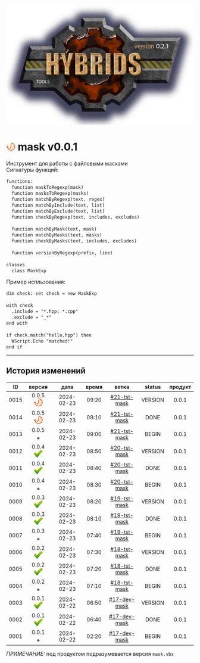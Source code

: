 [![logo](../logo.png)](../docs.md "documentation") 

[M]: ../docs.md        "родитель"
[P]: ../icons/progress.png  "в процессе..."
[S]: ../icons/success.png   "ошибок не обнаружено"
[E]: ../icons/empty.png     "нет данных"

[![P]][M] mask v0.0.1
=====================
Инструмент для работы с файловыми масками  
Сигнатуры функций:  

```vbs
functions:
  function maskToRegexp(mask)
  function masksToRegexp(masks)
  function matchByRegexp(text, regex)
  function matchByInclude(text, list)
  function matchByExclude(text, list)
  function checkByRegexp(text, includes, excludes)

  function matchByMask(text, mask)
  function matchByMasks(text, masks)
  function checkByMasks(text, includes, excludes)

  function versionByRegexp(prefix, line)

classes
  class MaskExp
```

Пример испльзования:  

```vbs
dim check: set check = new MaskExp

with check
  .include = "*.hpp; *.cpp"
  .exclude = "_*"
end with

if check.match("hello.hpp") then
  WScript.Echo "matched!"
end if
```

--------------------------------------------------------------------------------

История изменений 
-----------------

| **ID** |      версия     |    дата    | время |      ветка     | status  | продукт |  
|:------:|:---------------:|:----------:|:-----:|:--------------:|:-------:|:-------:|  
|  0015  | 0.0.5 [![P]][M] | 2024-02-23 | 09:20 | [#21-tst-mask] | VERSION |  0.0.1  |  
|  0014  | 0.0.5 [![P]][M] | 2024-02-23 | 09:10 | [#21-tst-mask] |  DONE   |  0.0.1  |  
|  0013  | 0.0.5 [![E]][M] | 2024-02-23 | 09:00 | [#21-tst-mask] |  BEGIN  |  0.0.1  |  
|  0012  | 0.0.4 [![S]][M] | 2024-02-23 | 08:50 | [#20-tst-mask] | VERSION |  0.0.1  |  
|  0011  | 0.0.4 [![S]][M] | 2024-02-23 | 08:40 | [#20-tst-mask] |  DONE   |  0.0.1  |  
|  0010  | 0.0.4 [![E]][M] | 2024-02-23 | 08:30 | [#20-tst-mask] |  BEGIN  |  0.0.1  |  
|  0009  | 0.0.3 [![S]][M] | 2024-02-23 | 08:20 | [#19-tst-mask] | VERSION |  0.0.1  |  
|  0008  | 0.0.3 [![S]][M] | 2024-02-23 | 08:10 | [#19-tst-mask] |  DONE   |  0.0.1  |  
|  0007  | 0.0.3 [![E]][M] | 2024-02-23 | 07:40 | [#19-tst-mask] |  BEGIN  |  0.0.1  |  
|  0006  | 0.0.2 [![S]][M] | 2024-02-23 | 07:30 | [#18-tst-mask] | VERSION |  0.0.1  |  
|  0005  | 0.0.2 [![S]][M] | 2024-02-23 | 07:20 | [#18-tst-mask] |  DONE   |  0.0.1  |  
|  0004  | 0.0.2 [![E]][M] | 2024-02-23 | 07:10 | [#18-tst-mask] |  BEGIN  |  0.0.1  |  
|  0003  | 0.0.1 [![S]][M] | 2024-02-22 | 06:50 | [#17-dev-mask] | VERSION |  0.0.1  |  
|  0002  | 0.0.1 [![S]][M] | 2024-02-22 | 06:40 | [#17-dev-mask] |  DONE   |  0.0.1  |  
|  0001  | 0.0.1 [![E]][M] | 2024-02-22 | 02:20 | [#17-dev-mask] |  BEGIN  |  0.0.1  |  

*ПРИМЕЧАНИЕ:* под продуктом подразумевается версия `mask.vbs`  

[#17-dev-mask]: ../history.md#-v017-dev
[#18-tst-mask]: ../history.md#-v018-tst
[#19-tst-mask]: ../history.md#-v019-tst
[#20-tst-mask]: ../history.md#-v020-tst
[#21-tst-mask]: ../history.md#-v021-tst
